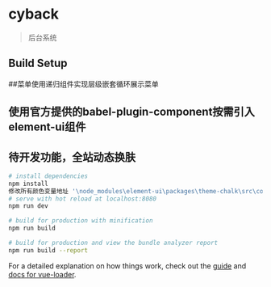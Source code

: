 # cyback

> 后台系统

## Build Setup
##菜单使用递归组件实现层级嵌套循环展示菜单

## 使用官方提供的babel-plugin-component按需引入element-ui组件
## 待开发功能，全站动态换肤
``` bash
# install dependencies
npm install
修改所有颜色变量地址 '\node_modules\element-ui\packages\theme-chalk\src\common\var.scss'
# serve with hot reload at localhost:8080
npm run dev

# build for production with minification
npm run build

# build for production and view the bundle analyzer report
npm run build --report
```

For a detailed explanation on how things work, check out the [guide](http://vuejs-templates.github.io/webpack/) and [docs for vue-loader](http://vuejs.github.io/vue-loader).
